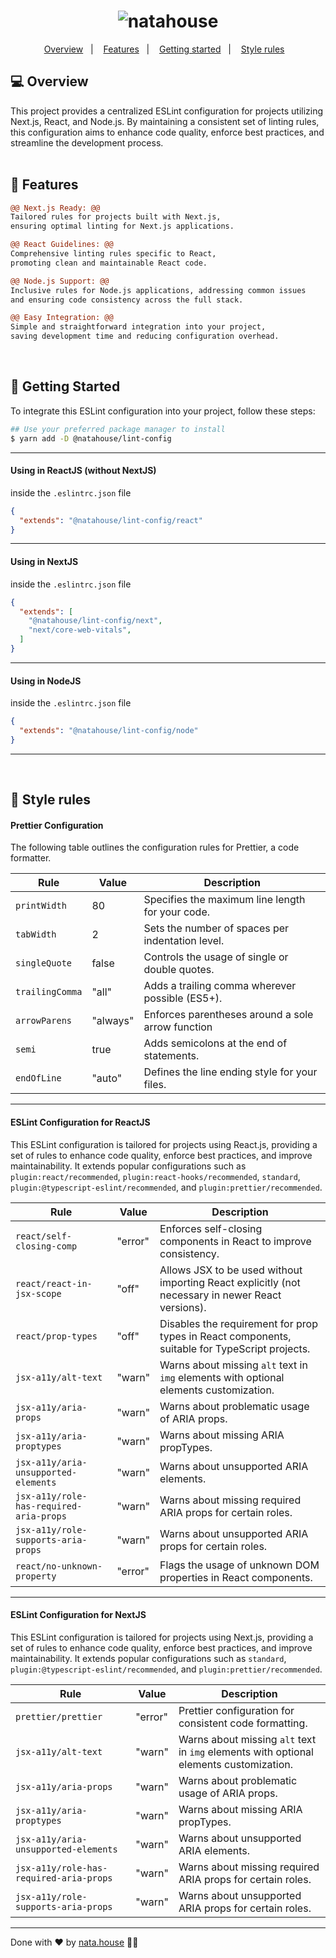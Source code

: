<h1 align="center">
  <img alt="natahouse" title="natahouse" src="https://github.com/natahouse/nata-lint/assets/44790240/3e406b45-0fe0-43d2-9204-5b22b6faac8b" />
</h1>

<p align="center">
  <a href="#-overview">Overview</a>&nbsp;&nbsp;&nbsp;|&nbsp;&nbsp;&nbsp;
  <a href="#-features">Features</a>&nbsp;&nbsp;&nbsp;|&nbsp;&nbsp;&nbsp;
  <a href="#-getting-started">Getting started</a>&nbsp;&nbsp;&nbsp;|&nbsp;&nbsp;&nbsp;
  <a href="#-style-rules">Style rules</a>&nbsp;&nbsp;&nbsp;
</p>

## 💻 Overview

This project provides a centralized ESLint configuration for projects utilizing Next.js, React, and Node.js. 
By maintaining a consistent set of linting rules, this configuration aims to enhance code quality, enforce best practices, and streamline the development process.
<br />
<br />

## 🌟 Features
```diff
@@ Next.js Ready: @@ 
Tailored rules for projects built with Next.js,
ensuring optimal linting for Next.js applications.

@@ React Guidelines: @@ 
Comprehensive linting rules specific to React, 
promoting clean and maintainable React code.

@@ Node.js Support: @@
Inclusive rules for Node.js applications, addressing common issues 
and ensuring code consistency across the full stack.

@@ Easy Integration: @@
Simple and straightforward integration into your project, 
saving development time and reducing configuration overhead.
```
<br />

## 🚀 Getting Started

To integrate this ESLint configuration into your project, follow these steps:

```bash
## Use your preferred package manager to install
$ yarn add -D @natahouse/lint-config
```
---
#### Using in ReactJS (without NextJS)
inside the `.eslintrc.json` file
```json
{
  "extends": "@natahouse/lint-config/react"
}
```
---
#### Using in NextJS
inside the `.eslintrc.json` file
```json
{
  "extends": [
    "@natahouse/lint-config/next",
    "next/core-web-vitals",
  ]
}
```
---
#### Using in NodeJS
inside the `.eslintrc.json` file
```json
{
  "extends": "@natahouse/lint-config/node"
}
```
---
<br />

## 🎨 Style rules


#### Prettier Configuration
The following table outlines the configuration rules for Prettier, a code formatter.

| Rule                       | Value        | Description                                           |
| -------------------------- | ------------ | ----------------------------------------------------- |
| `printWidth`               | 80           | Specifies the maximum line length for your code.      |
| `tabWidth`                 | 2            | Sets the number of spaces per indentation level.      |
| `singleQuote`              | false        | Controls the usage of single or double quotes.        |
| `trailingComma`            | "all"        | Adds a trailing comma wherever possible (ES5+).       |
| `arrowParens`              | "always"     | Enforces parentheses around a sole arrow function     |
| `semi`                     | true         | Adds semicolons at the end of statements.             |
| `endOfLine`                | "auto"       | Defines the line ending style for your files.         |

---

#### ESLint Configuration for ReactJS
This ESLint configuration is tailored for projects using React.js, providing a set of rules to enhance code quality, enforce best practices, and improve maintainability. It extends popular configurations such as `plugin:react/recommended`, `plugin:react-hooks/recommended`, `standard`, `plugin:@typescript-eslint/recommended`, and `plugin:prettier/recommended`.

| Rule                                     | Value   | Description                                                                                   |
| ---------------------------------------- | ------- | --------------------------------------------------------------------------------------------- |
| `react/self-closing-comp`                | "error" | Enforces self-closing components in React to improve consistency.                            |
| `react/react-in-jsx-scope`               | "off"   | Allows JSX to be used without importing React explicitly (not necessary in newer React versions). |
| `react/prop-types`                       | "off"   | Disables the requirement for prop types in React components, suitable for TypeScript projects. |
| `jsx-a11y/alt-text`                      | "warn"  | Warns about missing `alt` text in `img` elements with optional elements customization.        |
| `jsx-a11y/aria-props`                    | "warn"  | Warns about problematic usage of ARIA props.                                                  |
| `jsx-a11y/aria-proptypes`                | "warn"  | Warns about missing ARIA propTypes.                                                            |
| `jsx-a11y/aria-unsupported-elements`     | "warn"  | Warns about unsupported ARIA elements.                                                         |
| `jsx-a11y/role-has-required-aria-props` | "warn"  | Warns about missing required ARIA props for certain roles.                                     |
| `jsx-a11y/role-supports-aria-props`     | "warn"  | Warns about unsupported ARIA props for certain roles.                                          |
| `react/no-unknown-property`              | "error" | Flags the usage of unknown DOM properties in React components.                                 |

---

#### ESLint Configuration for NextJS

This ESLint configuration is tailored for projects using Next.js, providing a set of rules to enhance code quality, enforce best practices, and improve maintainability. It extends popular configurations such as `standard`, `plugin:@typescript-eslint/recommended`, and `plugin:prettier/recommended`.

| Rule                                     | Value   | Description                                                                                   |
| ---------------------------------------- | ------- | --------------------------------------------------------------------------------------------- |
| `prettier/prettier`                      | "error" | Prettier configuration for consistent code formatting.                                        |
| `jsx-a11y/alt-text`                      | "warn"  | Warns about missing `alt` text in `img` elements with optional elements customization.        |
| `jsx-a11y/aria-props`                    | "warn"  | Warns about problematic usage of ARIA props.                                                  |
| `jsx-a11y/aria-proptypes`                | "warn"  | Warns about missing ARIA propTypes.                                                           |
| `jsx-a11y/aria-unsupported-elements`     | "warn"  | Warns about unsupported ARIA elements.                                                        |
| `jsx-a11y/role-has-required-aria-props` | "warn"  | Warns about missing required ARIA props for certain roles.                                     |
| `jsx-a11y/role-supports-aria-props`     | "warn"  | Warns about unsupported ARIA props for certain roles.                                          |

---

Done with ♥ by <a href="https://natahouse.com" target="_blank">nata.house</a> 👋🏻 
